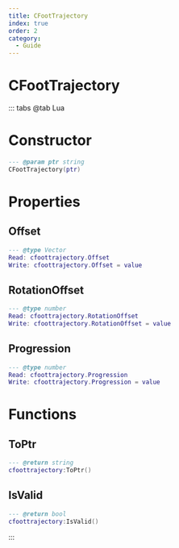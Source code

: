 ```yaml
---
title: CFootTrajectory
index: true
order: 2
category:
  - Guide
---
```


# CFootTrajectory

::: tabs
@tab Lua
# Constructor
```lua
--- @param ptr string
CFootTrajectory(ptr)
```
# Properties
## Offset 
```lua
--- @type Vector
Read: cfoottrajectory.Offset
Write: cfoottrajectory.Offset = value
```
## RotationOffset 
```lua
--- @type number
Read: cfoottrajectory.RotationOffset
Write: cfoottrajectory.RotationOffset = value
```
## Progression 
```lua
--- @type number
Read: cfoottrajectory.Progression
Write: cfoottrajectory.Progression = value
```
# Functions
## ToPtr
```lua
--- @return string
cfoottrajectory:ToPtr()
```
## IsValid
```lua
--- @return bool
cfoottrajectory:IsValid()
```

:::